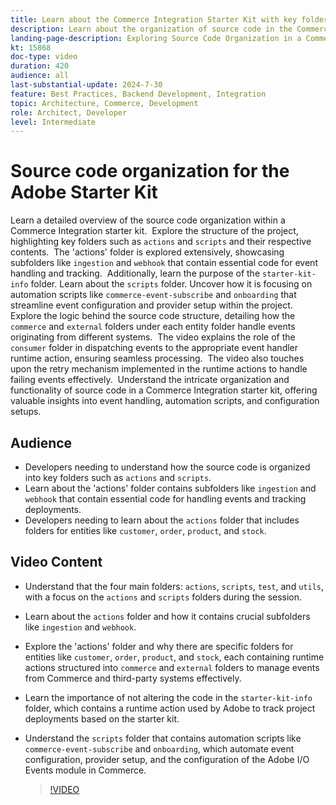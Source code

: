 ```yaml
---
title: Learn about the Commerce Integration Starter Kit with key folders and automation scripts explained
description: Learn about the organization of source code in the Commerce Integration starter kit. ​
landing-page-description: Exploring Source Code Organization in a Commerce Integration Starter Kit 
kt: 15868
doc-type: video
duration: 420
audience: all
last-substantial-update: 2024-7-30
feature: Best Practices, Backend Development, Integration
topic: Architecture, Commerce, Development
role: Architect, Developer
level: Intermediate
---
```

# Source code organization for the Adobe Starter Kit  

Learn a detailed overview of the source code organization within a Commerce Integration starter kit. ​ Explore the structure of the project, highlighting key folders such as `actions` and `scripts` and their respective contents. ​ The 'actions' folder is explored extensively, showcasing subfolders like `ingestion` and `webhook` that contain essential code for event handling and tracking. ​ Additionally, learn the purpose of the `starter-kit-info` folder. Learn about the `scripts` folder.  Uncover how it is focusing on automation scripts like `commerce-event-subscribe` and `onboarding` that streamline event configuration and provider setup within the project.
 ​
Explore the logic behind the source code structure, detailing how the `commerce` and `external` folders under each entity folder handle events originating from different systems. ​ The video explains the role of the `consumer` folder in dispatching events to the appropriate event handler runtime action, ensuring seamless processing. ​ The video also touches upon the retry mechanism implemented in the runtime actions to handle failing events effectively. ​ Understand the intricate organization and functionality of source code in a Commerce Integration starter kit, offering valuable insights into event handling, automation scripts, and configuration setups.  

## Audience 

* Developers needing to understand how the source code is organized into key folders such as `actions` and `scripts`.
* Learn about the 'actions' folder contains subfolders like `ingestion` and` webhook` that contain essential code for handling events and tracking deployments.
* Developers needing to learn about the `actions` folder that includes folders for entities like `customer`, `order`, `product`, and `stock`.

## Video Content

* Understand that the four main folders: `actions`, `scripts`, `test`, and `utils`, with a focus on the `actions` and `scripts` folders during the session. ​
* Learn about the `actions` folder and how it contains crucial subfolders like `ingestion` and `webhook`.
* Explore the 'actions' folder and why there are specific folders for entities like `customer`, `order`, `product`, and `stock`, each containing runtime actions structured into `commerce` and `external` folders to manage events from Commerce and third-party systems effectively. ​
* Learn the importance of not altering the code in the `starter-kit-info` folder, which contains a runtime action used by Adobe to track project deployments based on the starter kit. ​
* Understand the `scripts` folder that contains automation scripts like `commerce-event-subscribe` and `onboarding`, which automate event configuration, provider setup, and the configuration of the Adobe I/O Events module in Commerce. ​

  >[!VIDEO](https://video.tv.adobe.com/v/3431691?learn=on)